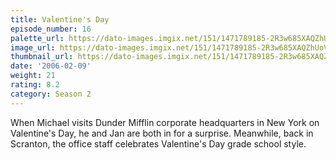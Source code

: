 ```yaml
---
title: Valentine's Day
episode_number: 16
palette_url: https://dato-images.imgix.net/151/1471789185-2R3w685XAQZhUoVkPVn4s7QUxMD.jpg?ixlib=rb-1.1.0&ch=DPR%2CWidth&auto=enhance&palette=json
image_url: https://dato-images.imgix.net/151/1471789185-2R3w685XAQZhUoVkPVn4s7QUxMD.jpg?ixlib=rb-1.1.0&ch=DPR%2CWidth&auto=compress%2Cformat&w=500
thumbnail_url: https://dato-images.imgix.net/151/1471789185-2R3w685XAQZhUoVkPVn4s7QUxMD.jpg?ixlib=rb-1.1.0&ch=DPR%2CWidth&auto=enhance&w=500&h=280&fit=crop&fm=jpg
date: '2006-02-09'
weight: 21
rating: 8.2
category: Season 2
---
```


When Michael visits Dunder Mifflin corporate headquarters in New York on Valentine's Day, he and Jan are both in for a surprise. Meanwhile, back in Scranton, the office staff celebrates Valentine's Day grade school style.